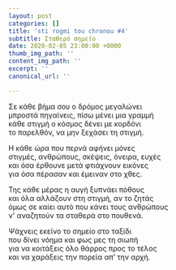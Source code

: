 ```yaml
---
layout: post
categories: []
title: 'sti rogmi tou chronou #4'
subtitle: Σταθερό σημείο
date: 2020-02-05 23:00:00 +0000
thumb_img_path: ''
content_img_path: ''
excerpt: ''
canonical_url: ''

---
```

Σε κάθε βήμα σου ο δρόμος μεγαλώνει  
 μπροστά πηγαίνεις, πίσω μένει μια γραμμή  
 κάθε στιγμή ο κόσμος δένει με κορδόνι  
 το παρελθόν, να μην ξεχάσει τη στιγμή.

Η κάθε ώρα που περνά αφήνει μόνες  
 στιγμές, ανθρώπους, σκέψεις, όνειρα, ευχές  
 και όσα έρθουνε μετά φτιάχνουν εικόνες  
 για όσα πέρασαν και έμειναν στο χθες.

Της κάθε μέρας η αυγή ξυπνάει πόθους   
 και όλα αλλάζουν στη στιγμή, αν το ζητάς  
 όμως σε καίει αυτό που κάνει τους ανθρώπους  
ν' αναζητούν τα σταθερά στο πουθενά.

Ψάχνεις εκείνο το σημείο στο ταξίδι  
 που δίνει νόημα και φως μες τη σιωπή  
 για να κοιτάξεις όλο θάρρος προς το τέλος  
 και να χαράξεις την πορεία απ’ την αρχή.